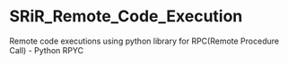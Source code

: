 # SRiR_Remote_Code_Execution
Remote code executions using python library for RPC(Remote Procedure Call) - Python RPYC
